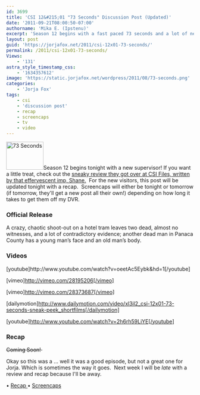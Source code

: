 ```yaml
---
id: 3699
title: 'CSI 12&#215;01 "73 Seconds" Discussion Post (Updated)'
date: '2011-09-21T08:00:50-07:00'
authorname: 'Mika E. (Ipstenu)'
excerpt: 'Season 12 begins with a fast paced 73 seconds and a lot of new beginnings. (Updated at 12:32pm ET)'
layout: post
guid: 'https://jorjafox.net/2011/csi-12x01-73-seconds/'
permalink: /2011/csi-12x01-73-seconds/
Views:
    - '131'
astra_style_timestamp_css:
    - '1634357612'
image: 'https://static.jorjafox.net/wordpress/2011/08/73-seconds.png'
categories:
    - 'Jorja Fox'
tags:
    - csi
    - 'discussion post'
    - recap
    - screencaps
    - tv
    - video
---
```


<img class="alignleft size-thumbnail wp-image-3791" title="73 Seconds" src="//static.jorjafox.net/wordpress/2011/08/73-seconds-210x140.png" alt="73 Seconds" width="100" height="75" />Season 12 begins tonight with a new supervisor! If you want a little treat, check out the <a href="http://www.csifiles.com/content/2011/09/review-csi-crime-scene-investigation-%E2%80%94-hello-ted-danson/">sneaky review they got over at CSI Files, written by that effervescent imp, Shane.</a>  For the new visitors, this post will be updated tonight with a recap.  Screencaps will either be tonight or tomorrow (if tomorrow, they'll get a new post all their own!) depending on how long it takes to get them off my DVR.
<h3>Official Release</h3>
A crazy, chaotic shoot-out on a hotel tram leaves two dead, almost no witnesses, and a lot of contradictory evidence; another dead man in Panaca County has a young man’s face and an old man’s body.
<h3>Videos</h3>
[youtube]http://www.youtube.com/watch?v=oeetAc5Eybk&amp;hd=1[/youtube]

[vimeo]http://vimeo.com/28195206[/vimeo]

[vimeo]http://vimeo.com/28373687[/vimeo]

[dailymotion]http://www.dailymotion.com/video/xl3il2_csi-12x01-73-seconds-sneak-peek_shortfilms[/dailymotion]

[youtube]http://www.youtube.com/watch?v=2h6rh59LiYE[/youtube]
<h3>Recap</h3>
<del>Coming Soon! </del>

Okay so this was a ... well it was a good episode, but not a great one for Jorja. Which is sometimes the way it goes.  Next week I will be _late_ with a review and recap because I'll be away.

• <a href="https://jorjafox.net/wiki/73_Seconds">Recap
</a>• <a href="https://jorjafox.net/gallery/tv/csi/season12/73seconds">Screencaps</a>

